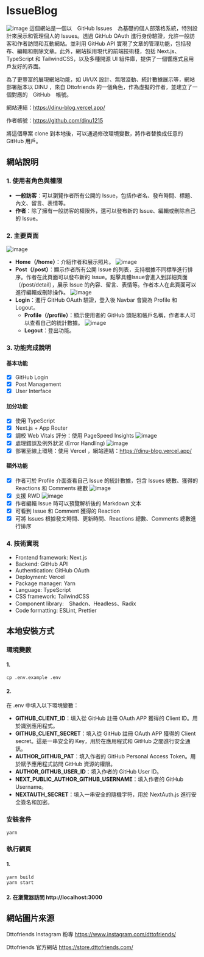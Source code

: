 # IssueBlog

![image](/public/root.png)
這個網站是一個以　GitHub Issues　為基礎的個人部落格系統，特別設計來展示和管理個人的 Issues。透過 GitHub OAuth 進行身份驗證，允許一般訪客和作者訪問和互動網站。並利用 GitHub API 實現了文章的管理功能，包括發布、編輯和刪除文章。此外，網站採用現代的前端技術棧，包括 Next.js、TypeScript 和 TailwindCSS，以及多種開源 UI 組件庫，提供了一個響應式且用戶友好的界面。

為了更豐富的展現網站功能，如 UI/UX 設計、無限滾動、統計數據展示等，網站部署版本以 DINU ，來自 Dttofriends 的一個角色，作為虛擬的作者，並建立了一個對應的　GitHub　帳號。

網站連結：https://dinu-blog.vercel.app/

作者帳號：https://github.com/dinu1215

將這個專案 clone 到本地後，可以通過修改環境變數，將作者替換成任意的 GitHub 用戶。

## 網站說明

### 1. **使用者角色與權限**

-   **一般訪客**：可以瀏覽作者所有公開的 Issue，包括作者名、發布時間、標題、內文、留言、表情等。
-   **作者**：除了擁有一般訪客的權限外，還可以發布新的 Issue、編輯或刪除自己的 Issue。

### 2. **主要頁面**

![image](/public/site.png)

-   **Home（/home）**：介紹作者和展示照片。
    ![image](/public/home.png)
-   **Post（/post）**：顯示作者所有公開 Issue 的列表，支持根據不同標準進行排序。作者在此頁面可以發布新的 Issue。點擊具體Issue會進入到詳細頁面（/post/detail），展示 Issue 的內容、留言、表情等。作者本人在此頁面可以進行編輯或刪除操作。
    ![image](/public/post.png)
-   **Login**：進行 GitHub OAuth 驗證，登入後 Navbar 會變為 Profile 和 Logout。
    -   **Profile（/profile）**：顯示使用者的 GitHub 頭貼和帳戶名稱，作者本人可以查看自己的統計數據。
        ![image](/public/profile.png)
    -   **Logout**：登出功能。

### 3. **功能完成說明**

#### 基本功能

-   [x] GitHub Login
-   [x] Post Management
-   [x] User Interface

#### 加分功能

-   [x] 使⽤ TypeScript
-   [x] Next.js + App Router
-   [x] 調校 Web Vitals 評分：使用 PageSpeed Insights
        ![image](/public/analysis.png)
-   [x] 處理錯誤及例外狀況 (Error Handling)
        ![image](/public/errorHandling.png)
-   [x] 部署⾄線上環境：使用 Vercel ，網站連結：https://dinu-blog.vercel.app/

#### 額外功能

-   [x] 作者可於 Profile 介面查看自己 Issue 的統計數據，包含 Issues 總數、獲得的 Reactions 和 Comments 總數
        ![image](/public/profile.png)
-   [x] 支援 RWD
        ![image](/public/rwd.png)
-   [x] 作者編輯 Issue 時可以預覽解析後的 Markdown 文本
-   [x] 可看到 Issue 和 Comment 獲得的 Reaction
-   [x] 可將 Issues 根據發文時間、更新時間、Reactions 總數、Comments 總數進行排序

### 4. **技術實現**

-   Frontend framework: Next.js
-   Backend: GitHub API
-   Authentication: GitHub OAuth
-   Deployment: Vercel
-   Package manager: Yarn
-   Language: TypeScript
-   CSS framework: TailwindCSS
-   Component library:　Shadcn、Headless、Radix
-   Code formatting: ESLint, Prettier

## 本地安裝方式

### 環境變數

#### 1.

```
cp .env.example .env
```

#### 2.

在 .env 中填入以下環境變數：

-   **GITHUB_CLIENT_ID**：填入從 GitHub 註冊 OAuth APP 獲得的 Client ID。用於識別應用程式。
-   **GITHUB_CLIENT_SECRET**：填入從 GitHub 註冊 OAuth APP 獲得的 Client secret。這是一串安全的 Key，用於在應用程式和 GitHub 之間進行安全通訊。
-   **AUTHOR_GITHUB_PAT**：填入作者的 GitHub Personal Access Token。用於賦予應用程式訪問 GitHub 資源的權限。
-   **AUTHOR_GITHUB_USER_ID**：填入作者的 GitHub User ID。
-   **NEXT_PUBLIC_AUTHOR_GITHUB_USERNAME**：填入作者的 GitHub Username。
-   **NEXTAUTH_SECRET**：填入一串安全的隨機字符，用於 NextAuth.js 進行安全簽名和加密。

### 安裝套件

```bash
yarn
```

### 執行網頁

#### 1.

```bash
yarn build
yarn start
```

#### 2. 在瀏覽器訪問 http://localhost:3000

## 網站圖片來源

Dttofriends Instagram 粉專 https://www.instagram.com/dttofriends/

Dttofriends 官方網站 https://store.dttofriends.com/

